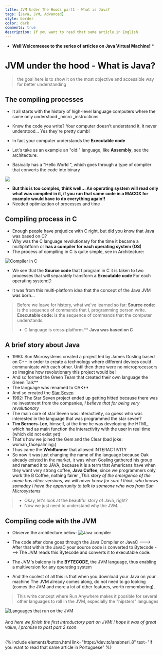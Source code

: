 ```yaml
---
title: JVM Under The Hoods part1 - What is Java?
tags: [Java, JVM, Advanced]
style: border
color: dark
comments: true
description: If you want to read that same article in English.
---
```


* **Well Welcomeeee to the series of articles on Java Virtual Machine!** *

# JVM under the hood - What is Java?
> the goal here is to show it  on the most objective and accessible way for better understanding

## The compiling processes

* It all starts with the history of high-level language computers where the same only understood _micro _instructions
* Know the code you write? Your computer doesn't understand it, it never understood... Yes they're pretty dumb!
* In fact your computer understands the **Executable code**
* Let's take as an example an "old " language, like **Assembly**, see the architecture:

* Basically has a  "Hello World ", which goes through a type of compiler that converts the code into binary 

![](https://i.imgur.com/Ax8hq9a.png)

* **But this is too complex, think well... An operating system will read only what was compiled in it, if you run that same code in a MACOX for example would have to do everything again!!**
* Needed optimization of processes and time 

## Compiling process in C

* Enough people have prejudice with C right, but did you know that Java was based on C?
* Why was the C language revolutionary for the time it became a multiplatform or **has a compiler for each operating system (OS)**
* The process of compiling in C is quite simple, see in Architecture:

![Compiler in C](https://i.imgur.com/mfA4Bhp.png)

* We see that the **Source code** that I program in C it is taken to two processes that will separately transform a **Executable code** For each operating system:D

* It was from this multi-platform idea that the concept of the Java JVM was born...
> Before we leave for history, what we've learned so far:
> **Source code:** is the sequence of commands that I, programming person write.
> **Executable code:** is the sequence of commands that the computer understands.
> * C language is cross-platform.**
> **Java was based on C**

## A brief story about Java

* 1990: Sun Microsystems created a project led by James Gosling based on C++ in order to create a technology where different devices could communicate with each other.
Until then there were no microprocessors so imagine how revolutionary this project would be!
* And so formed the Green Team that created their own language the Green Talk** 
* The language was renamed to OAK**
* And so created the [Star Seven](https://jaxenter.com/java-this-is-your-life-so-far-104122.html)
* 1992: The Star Seven project ended up getting hitted because there was no investment from the companies, *I believe that for being very revolutionary*
* The main core of star Seven was interactivity, so guess who was interested in the language that was programmed the star seven?
* **Tim Berners-Lee**, himself, at the time he was developing the HTML, which had as main function the interactivity with the user in real time (which did not exist yet)
* That's how we joined the Gem and the Clear (bad joke: woman_facepalming:)
* Thus came the **WebRunner** that allowed INTERACTIVITY
* So now it was just changing the name of the language because Oak already existed in the market, it was when Gosling gathered his group and renamed it to JAVA, because it is a term that Americans have when they want very strong coffee,  **Java Coffee**, since we programmers only work the B Coffee, nothing fairer
_*This story of the emergence of the name has other versions, we will never know for sure I think, who knows someday I have the opportunity to talk to someone who was from Sun Microsystems*

> * Okay, let's look at the beautiful story of Java, right?
> * Now we just need to understand why the JVM...

## Compiling code with the JVM

* Observe the architecture below:
![Java compiler](https://i.imgur.com/iLDx4zS.png)

* The code after done goes through the Java Compiler or JavaC ---> After that within the JavaC your source code is converted to Bytecode ---> The JVM reads this Bytecode and converts it to executable code.

* The JVM's balcony is the **BYTECODE**, the JVM language, thus enabling a multiversion for any operating system

* And the coolest of all this is that when you download your Java on your machine The JVM already comes along, do not need to go looking (comes the JVM and more a lot of other features, worth remembering).

> This write concept where Run Anywhere makes it possible for several other languages to roll in the JVM, especially the "hipsters" languages

![Languages that run on the JVM](https://i.imgur.com/UMoSciF.png)

###### And here we finish the first introductory part on JVM! I hope it was of great value, I promise to post part 2 soon


<p class="text-center">
{% include elements/button.html link="https://dev.to/anabneri_8" text="If you want to read that same article in Portuguese" %}
</p>
